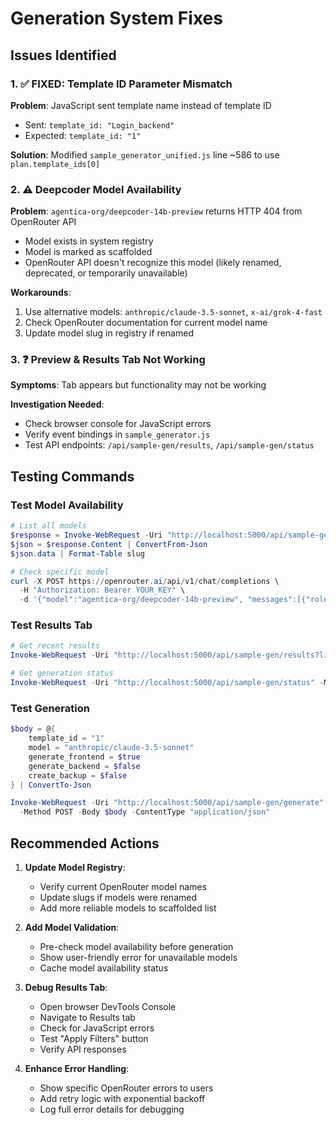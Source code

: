 # Generation System Fixes

## Issues Identified

### 1. ✅ FIXED: Template ID Parameter Mismatch
**Problem**: JavaScript sent template name instead of template ID
- Sent: `template_id: "Login_backend"`
- Expected: `template_id: "1"`

**Solution**: Modified `sample_generator_unified.js` line ~586 to use `plan.template_ids[0]`

### 2. ⚠️ Deepcoder Model Availability
**Problem**: `agentica-org/deepcoder-14b-preview` returns HTTP 404 from OpenRouter API
- Model exists in system registry
- Model is marked as scaffolded
- OpenRouter API doesn't recognize this model (likely renamed, deprecated, or temporarily unavailable)

**Workarounds**:
1. Use alternative models: `anthropic/claude-3.5-sonnet`, `x-ai/grok-4-fast`
2. Check OpenRouter documentation for current model name
3. Update model slug in registry if renamed

### 3. ❓ Preview & Results Tab Not Working
**Symptoms**: Tab appears but functionality may not be working

**Investigation Needed**:
- Check browser console for JavaScript errors
- Verify event bindings in `sample_generator.js`
- Test API endpoints: `/api/sample-gen/results`, `/api/sample-gen/status`

## Testing Commands

### Test Model Availability
```powershell
# List all models
$response = Invoke-WebRequest -Uri "http://localhost:5000/api/sample-gen/models?mode=all" -Method GET
$json = $response.Content | ConvertFrom-Json
$json.data | Format-Table slug

# Check specific model
curl -X POST https://openrouter.ai/api/v1/chat/completions \
  -H "Authorization: Bearer YOUR_KEY" \
  -d '{"model":"agentica-org/deepcoder-14b-preview", "messages":[{"role":"user","content":"test"}]}'
```

### Test Results Tab
```powershell
# Get recent results
Invoke-WebRequest -Uri "http://localhost:5000/api/sample-gen/results?limit=10" -Method GET

# Get generation status
Invoke-WebRequest -Uri "http://localhost:5000/api/sample-gen/status" -Method GET
```

### Test Generation
```powershell
$body = @{
    template_id = "1"
    model = "anthropic/claude-3.5-sonnet"
    generate_frontend = $true
    generate_backend = $false
    create_backup = $false
} | ConvertTo-Json

Invoke-WebRequest -Uri "http://localhost:5000/api/sample-gen/generate" `
  -Method POST -Body $body -ContentType "application/json"
```

## Recommended Actions

1. **Update Model Registry**:
   - Verify current OpenRouter model names
   - Update slugs if models were renamed
   - Add more reliable models to scaffolded list

2. **Add Model Validation**:
   - Pre-check model availability before generation
   - Show user-friendly error for unavailable models
   - Cache model availability status

3. **Debug Results Tab**:
   - Open browser DevTools Console
   - Navigate to Results tab
   - Check for JavaScript errors
   - Test "Apply Filters" button
   - Verify API responses

4. **Enhance Error Handling**:
   - Show specific OpenRouter errors to users
   - Add retry logic with exponential backoff
   - Log full error details for debugging
